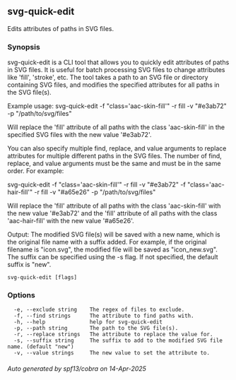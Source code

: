 ## svg-quick-edit

Edits attributes of paths in SVG files.

### Synopsis

svg-quick-edit is a CLI tool that allows you to quickly edit
attributes of paths in SVG files. It is useful for batch processing SVG files
to change attributes like 'fill', 'stroke', etc. The tool takes a path to an SVG
file or directory containing SVG files, and modifies the specified attributes
for all paths in the SVG file(s).

Example usage:
svg-quick-edit -f "class='aac-skin-fill'" -r fill -v "#e3ab72" -p "/path/to/svg/files"

Will replace the 'fill' attribute of all paths with the class 'aac-skin-fill' in
the specified SVG files with the new value '#e3ab72'.

You can also specify multiple find, replace, and value arguments to replace
attributes for multiple different paths in the SVG files. The number of find,
replace, and value arguments must be the same and must be in the same order.
For example:

svg-quick-edit -f "class='aac-skin-fill'" -r fill -v "#e3ab72" -f "class='aac-hair-fill'" -r fill -v "#a65e26" -p "/path/to/svg/files"

Will replace the 'fill' attribute of all paths with the class
'aac-skin-fill' with the new value '#e3ab72' and the 'fill' attribute of all
paths with the class 'aac-hair-fill' with the new value '#a65e26'.

Output:
The modified SVG file(s) will be saved with a new name, which is the original
file name with a suffix added. For example, if the original filename is
"icon.svg", the modified file will be saved as "icon_new.svg". The suffix can be
specified using the -s flag. If not specified, the default suffix is "new".


```
svg-quick-edit [flags]
```

### Options

```
  -e, --exclude string    The regex of files to exclude.
  -f, --find strings      The attribute to find paths with.
  -h, --help              help for svg-quick-edit
  -p, --path string       The path to the SVG file(s).
  -r, --replace strings   The attribute to replace the value for.
  -s, --suffix string     The suffix to add to the modified SVG file name. (default "new")
  -v, --value strings     The new value to set the attribute to.
```

###### Auto generated by spf13/cobra on 14-Apr-2025
